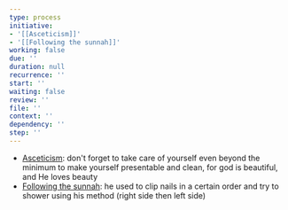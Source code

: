 ```yaml
---
type: process
initiative:
- '[[Asceticism]]'
- '[[Following the sunnah]]'
working: false
due: ''
duration: null
recurrence: ''
start: ''
waiting: false
review: ''
file: ''
context: ''
dependency: ''
step: ''
---
```


* [Asceticism](Initiatives/good%20traits/Asceticism.md): don't forget to take care of yourself even beyond the minimum to make yourself presentable and clean, for god is beautiful, and He loves beauty
* [Following the sunnah](Initiatives/worship/Following%20the%20sunnah.md): he used to clip nails in a certain order and try to shower using his method (right side then left side)